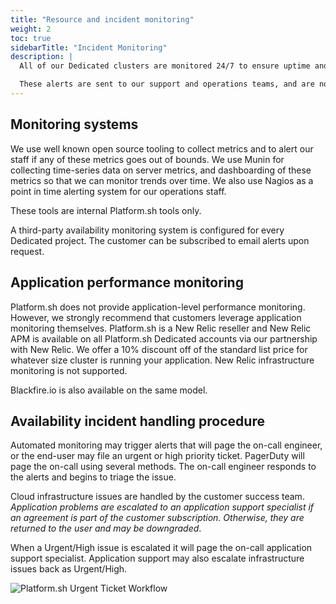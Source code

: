 ```yaml
---
title: "Resource and incident monitoring"
weight: 2
toc: true
sidebarTitle: "Incident Monitoring"
description: |
  All of our Dedicated clusters are monitored 24/7 to ensure uptime and to measure server metrics such as available disk space, memory and disk usage, and several dozen other metrics that give us a complete picture of the health of your application’s infrastructure.  Alerting is set up on these metrics, so if any of them goes outside of normal bounds an operations engineer can react accordingly to maintain the uptime and performance of your cluster.<br><br>

  These alerts are sent to our support and operations teams, and are not directly accessible to the customer.
---
```


## Monitoring systems

We use well known open source tooling to collect metrics and to alert our staff if any of these metrics goes out of bounds.  We use Munin for collecting time-series data on server metrics, and dashboarding of these metrics so that we can monitor trends over time.  We also use Nagios as a point in time alerting system for our operations staff.

These tools are internal Platform.sh tools only.

A third-party availability monitoring system is configured for every Dedicated project. The customer can be subscribed to email alerts upon request.

## Application performance monitoring

Platform.sh does not provide application-level performance monitoring.  However, we strongly recommend that customers leverage application monitoring themselves.  Platform.sh is a New Relic reseller and New Relic APM is available on all Platform.sh Dedicated accounts via our partnership with New Relic.  We offer a 10% discount off of the standard list price for whatever size cluster is running your application.  New Relic infrastructure monitoring is not supported.

Blackfire.io is also available on the same model.

## Availability incident handling procedure

Automated monitoring may trigger alerts that will page the on-call engineer, or the end-user may file an urgent or high priority ticket.  PagerDuty will page the on-call using several methods. The on-call engineer responds to the alerts and begins to triage the issue.

Cloud infrastructure issues are handled by the customer success team. *Application problems are escalated to an application support specialist if an agreement is part of the customer subscription.  Otherwise, they are returned to the user and may be downgraded*.

When a Urgent/High issue is escalated it will page the on-call application support specialist.  Application support may also escalate infrastructure issues back as Urgent/High.

![Platform.sh Urgent Ticket Workflow](/images/dedicated/urgent-ticket-flow.svg "0.5")
